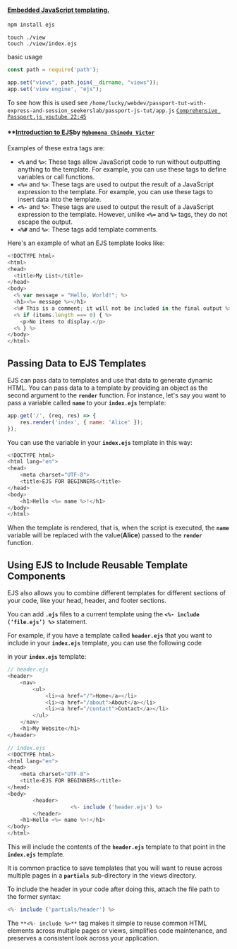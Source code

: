 #### [Embedded JavaScript templating.](https://ejs.co/#install)


```bash
npm install ejs
```

```  Shell
touch ./view
touch ./view/index.ejs
```

basic usage
```js
const path = require('path');

app.set("views", path.join(__dirname, "views"));
app.set('view engine', "ejs");

```

To see how this is used see `/home/lucky/webdev/passport-tut-with-express-and-session_seekerslab/passport-js-tut/app.js` [`Comprehensive Passport.js youtube 22:45`](https://www.youtube.com/watch?v=7lsCSjZvZiI)

####  **[Introduction to EJS](https://dev.to/victrexx2002/introduction-to-ejs-a-guide-to-building-dynamic-web-applications-2737)by [`Mgbemena Chinedu Victor`](https://dev.to/victrexx2002)
Examples of these extra tags are:

- **`<%`** and **`%>`**: These tags allow JavaScript code to run without outputting anything to the template. For example, you can use these tags to define variables or call functions.
- **`<%=`** and **`%>`**: These tags are used to output the result of a JavaScript expression to the template. For example, you can use these tags to insert data into the template.
- **`<%-`** and **`%>`**: These tags are used to output the result of a JavaScript expression to the template. However, unlike **`<%=`** and **`%>`** tags, they do not escape the output.
- **`<%#`** and **`%>`**: These tags add template comments.

Here's an example of what an EJS template looks like:

```js
<!DOCTYPE html>
<html>
<head>
  <title>My List</title>
</head>
<body>
  <% var message = "Hello, World!"; %>
  <h1><%= message %></h1>
  <%# This is a comment; it will not be included in the final output %>
  <% if (items.length === 0) { %>
    <p>No items to display.</p>
  <% } %>
</body>
</html>
```

## **Passing Data to EJS Templates**

EJS can pass data to templates and use that data to generate dynamic HTML. You can pass data to a template by providing an object as the second argument to the **`render`** function. For instance, let's say you want to pass a variable called **`name`** to your **`index.ejs`** template:  

```js
app.get('/', (req, res) => {
    res.render('index', { name: 'Alice' });
});
```

You can use the variable in your **`index.ejs`** template in this way:  

```js
<!DOCTYPE html>
<html lang="en">
<head>
    <meta charset="UTF-8">
    <title>EJS FOR BEGINNERS</title>
</head>
<body>
    <h1>Hello <%= name %>!</h1>   
</body>
</html>
```

When the template is rendered, that is, when the script is executed, the **`name`** variable will be replaced with the value(**Alice**) passed to the **`render`** function.

## Using EJS to Include Reusable Template Components

EJS also allows you to combine different templates for different sections of your code, like your head, header, and footer sections.

You can add **`.ejs`** files to a current template using the **`<%- include (’file.ejs’) %>`** statement.

For example, if you have a template called **`header.ejs`** that you want to include in your **`index.ejs`** template, you can use the following code

in your **`index.ejs`** template:  

```js
// header.ejs
<header>
    <nav>
        <ul>
            <li><a href="/">Home</a></li>
            <li><a href="/about">About</a></li>
            <li><a href="/contact">Contact</a></li>
        </ul>
    </nav>
    <h1>My Website</h1>
</header>
```

```js
// index.ejs
<!DOCTYPE html>
<html lang="en">
<head>
    <meta charset="UTF-8">
    <title>EJS FOR BEGINNERS</title>
</head>
<body>
        <header>
                    <%- include ('header.ejs') %>
        </header>
    <h1>Hello <%= name %>!</h1>   
</body>
</html>
```

This will include the contents of the **`header.ejs`** template to that point in the **`index.ejs`** template.

It is common practice to save templates that you will want to reuse across multiple pages in a **`partials`** sub-directory in the views directory.

To include the header in your code after doing this, attach the file path to the former syntax:  

```js
<%- include ('partials/header') %>
```

The `**<%- include %>**` tag makes it simple to reuse common HTML elements across multiple pages or views, simplifies code maintenance, and preserves a consistent look across your application.

